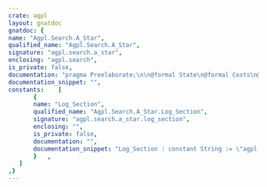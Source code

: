 ```yaml
---
crate: agpl
layout: gnatdoc
gnatdoc: {
name: "Agpl.Search.A_Star",
qualified_name: "Agpl.Search.A_Star",
signature: "agpl.search.a_star",
enclosing: "agpl.search",
is_private: false,
documentation: "pragma Preelaborate;\n\n@formal State\n@formal Costs\n@formal Zero\n@formal \"<\"\n@formal \"+\"\n@formal Image",
documentation_snippet: "",
constants:    [
       {
       name: "Log_Section",
       qualified_name: "Agpl.Search.A_Star.Log_Section",
       signature: "agpl.search.a_star.log_section",
       enclosing: "",
       is_private: false,
       documentation: "",
       documentation_snippet: "Log_Section : constant String := \"agpl.search.a*\";",
       }   ,
   ]
,}
---
```

